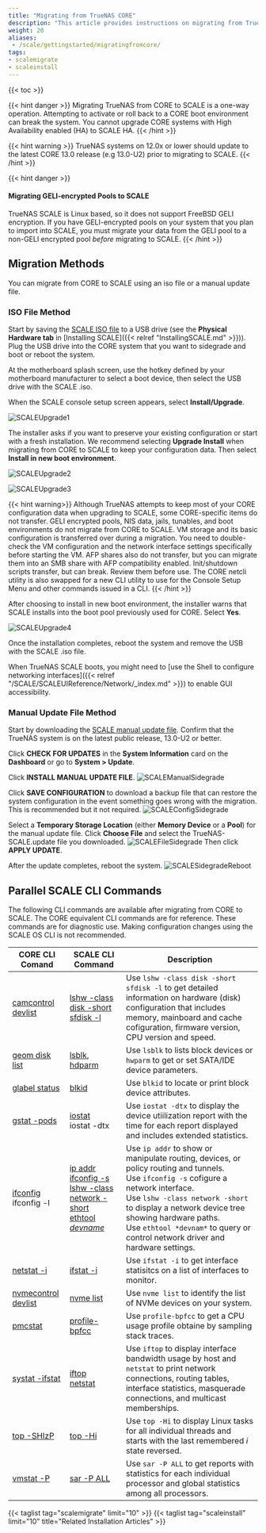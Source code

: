 ```yaml
---
title: "Migrating from TrueNAS CORE"
description: "This article provides instructions on migrating from TrueNAS CORE to SCALE. Migration methods include using an ISO file or a manual update file."
weight: 20
aliases:
 - /scale/gettingstarted/migratingfromcore/
tags:
- scalemigrate
- scaleinstall
---
```


{{< toc >}}

{{< hint danger >}}
Migrating TrueNAS from CORE to SCALE is a one-way operation. Attempting to activate or roll back to a CORE boot environment can break the system.
You cannot upgrade CORE systems with High Availability enabled (HA) to SCALE HA.
{{< /hint >}}

{{< hint warning >}}
TrueNAS systems on 12.0x or lower should update to the latest CORE 13.0 release (e.g 13.0-U2) prior to migrating to SCALE.
{{< /hint >}}

{{< hint danger >}}
#### Migrating GELI-encrypted Pools to SCALE
TrueNAS SCALE is Linux based, so it does not support FreeBSD GELI encryption.
If you have GELI-encrypted pools on your system that you plan to import into SCALE, you must migrate your data from the GELI pool to a non-GELI encrypted pool *before* migrating to SCALE.
{{< /hint >}}

## Migration Methods

You can migrate from CORE to SCALE using an <file>iso</file> file or a manual update file.
### ISO File Method

Start by saving the [SCALE ISO file](https://www.truenas.com/download-tn-scale/) to a USB drive (see the **Physical Hardware tab** in [Installing SCALE]({{< relref "InstallingSCALE.md" >}})). Plug the USB drive into the CORE system that you want to sidegrade and boot or reboot the system. 

At the motherboard splash screen, use the hotkey defined by your motherboard manufacturer to select a boot device, then select the USB drive with the SCALE <file>.iso<file>.

When the SCALE console setup screen appears, select **Install/Upgrade**.

![SCALEUpgrade1](/images/SCALE/SCALEUpgrade1.png "Install/Upgrade SCALE")

The installer asks if you want to preserve your existing configuration or start with a fresh installation. We recommend selecting **Upgrade Install** when migrating from CORE to SCALE to keep your configuration data. Then select **Install in new boot environment**.

![SCALEUpgrade2](/images/SCALE/SCALEUpgrade2.png "Preserve Existing Configuration")

![SCALEUpgrade3](/images/SCALE/SCALEUpgrade3.png "Install in new boot environment")

{{< hint warning>}}
Although TrueNAS attempts to keep most of your CORE configuration data when upgrading to SCALE, some CORE-specific items do not transfer.
GELI encrypted pools, NIS data, jails, tunables, and boot environments do not migrate from CORE to SCALE.
VM storage and its basic configuration is transferred over during a migration. You need to double-check the VM configuration and the network interface settings specifically before starting the VM.
AFP shares also do not transfer, but you can migrate them into an SMB share with AFP compatibility enabled. 
Init/shutdown scripts transfer, but can break. Review them before use.
The CORE netcli utility is also swapped for a new CLI utility to use for the Console Setup Menu and other commands issued in a CLI.
{{< /hint >}}

After choosing to install in new boot environment, the installer warns that SCALE installs into the boot pool previously used for CORE. Select **Yes**.

![SCALEUpgrade4](/images/SCALE/SCALEUpgrade4.png "Proceed with the upgrade")

Once the installation completes, reboot the system and remove the USB with the SCALE <file>.iso<file> file.

When TrueNAS SCALE boots, you might need to [use the Shell to configure networking interfaces]({{< relref "/SCALE/SCALEUIReference/Network/_index.md" >}}) to enable GUI accessibility.

### Manual Update File Method

Start by downloading the [SCALE manual update file](https://www.truenas.com/download-truenas-scale/).
Confirm that the TrueNAS system is on the latest public release, 13.0-U2 or better.

Click **CHECK FOR UPDATES** in the **System Information** card on the **Dashboard** or go to **System > Update**.

Click **INSTALL MANUAL UPDATE FILE**.
![SCALEManualSidegrade](/images//SCALE/SidegeadeInstallManualUpdate.png "Install the Manual Upgrade")

Click **SAVE CONFIGURATION** to download a backup file that can restore the system configuration in the event something goes wrong with the migration.
This is recommended but it not required.
![SCALEConfigSidegrade](/images/SCALE/SidegradeSaveConfig.png "Save the Config file")

Select a **Temporary Storage Location** (either **Memory Device** or a **Pool**) for the manual update file.
Click **Choose File** and select the <file>TrueNAS-SCALE.update</file> file you downloaded.
![SCALEFileSidegrade](/images/SCALE/SidegradeSetInstallFile.png "Settings for the Manual Upgrade")
Then click **APPLY UPDATE**.
  
After the update completes, reboot the system.
![SCALESidegradeReboot](/images/SCALE/SidegradeRestart.png  "Reboot to Finish")
  
## Parallel SCALE CLI Commands

The following CLI commands are available after migrating from CORE to SCALE. The CORE equivalent CLI commands are for reference. These commands are for diagnostic use. Making configuration changes using the SCALE OS CLI is not recommended.

| CORE CLI Comand | SCALE CLI Command | Description |
|-----------------|-------------------|-------------|
| [camcontrol devlist](https://www.freebsd.org/cgi/man.cgi?query=camcontrol&sektion=8) | [lshw -class disk -short sfdisk -l](https://linux.die.net/man/1/lshw) | Use `lshw -class disk -short sfdisk -l` to get detailed information on hardware (disk) configuration that includes memory, mainboard and cache cofiguration, firmware version, CPU version and speed. |
| [geom disk list](https://www.freebsd.org/cgi/man.cgi?geom(4)) | [lsblk](https://manpages.debian.org/testing/util-linux/lsblk.8.en.html), [hdparm](https://manpages.debian.org/bullseye/hdparm/hdparm.8.en.html) | Use `lsblk` to lists block devices or `hwparm` to get or set SATA/IDE device parameters. |
| [glabel status](https://www.freebsd.org/cgi/man.cgi?glabel(8)) | [blkid](https://linux.die.net/man/8/blkid) | Use `blkid` to locate or print block device attributes. |
| [gstat -pods](https://www.freebsd.org/cgi/man.cgi?gstat(8)) | [iostat](https://manpages.debian.org/testing/sysstat/iostat.1.en.html)<br> iostat -dtx | Use `iostat -dtx` to display the device utiilization report with the time for each report displayed and includes extended statistics. |
| [ifconfig](https://www.freebsd.org/cgi/man.cgi?ifconfig(8))<br>ifconfig -l | [ip addr](https://linux.die.net/man/8/ip) <br>[ifconfig -s](https://linux.die.net/man/8/ifconfig) <br> [lshw -class network -short](https://linux.die.net/man/1/lshw) <br>[ethtool *devname*](https://linux.die.net/man/8/ethtool) | Use `ip addr` to show or manipulate routing, devices, or policy routing and tunnels. <br>Use `ifconfig -s` cofigure a network interface. <br>Use `lshw -class network -short` to display a network device tree showing hardware paths. <br>Use `ethtool *devnam*` to query or control network driver and hardware settings. |
| [netstat -i](https://www.freebsd.org/cgi/man.cgi?query=netstat&sektion=1) | [ifstat -i](https://linux.die.net/man/1/ifstat) | Use `ifstat -i` to get interface statisitcs on a list of interfaces to monitor. |
| [nvmecontrol devlist](https://www.freebsd.org/cgi/man.cgi?query=nvme&sektion=4) | [nvme list](https://manpages.org/nvme-list-ctrl) | Use `nvme list` to identify the list of NVMe devices on your system. |
| [pmcstat](https://www.freebsd.org/cgi/man.cgi?query=pmcstat&sektion=8) | [profile-bpfcc](https://manpages.debian.org/unstable/bpfcc-tools/profile-bpfcc.8.en.html) | Use `profile-bpfcc` to get a CPU usage profile obtaine by sampling stack traces. |
| [systat -ifstat](https://www.freebsd.org/cgi/man.cgi?query=systat&sektion=1&manpath=FreeBSD+4.9-RELEASE) | [iftop](https://linux.die.net/man/8/iftop) <br>[netstat](https://linux.die.net/man/8/netstat) | Use `iftop` to display interface bandwidth usage by host and `netstat` to print network connections, routing tables, interface statistics, masquerade connections, and multicast memberships. |
| [top -SHIzP](https://www.freebsd.org/cgi/man.cgi?top(1)) | [top -Hi](https://linux.die.net/man/1/top) | Use `top -Hi` to display Linux tasks for all individual threads and starts with the last remembered *i* state reversed. |
| [vmstat -P](https://www.freebsd.org/cgi/man.cgi?query=vmstat&apropos=0&sektion=0&manpath=2.8+BSD&format=html) | [sar -P ALL](https://linux.die.net/man/1/sar) | Use `sar -P ALL` to get reports with statistics for each individual processor and global statistics among all processors. |

{{< taglist tag="scalemigrate" limit="10" >}}
{{< taglist tag="scaleinstall" limit="10" title="Related Installation Articles" >}}
